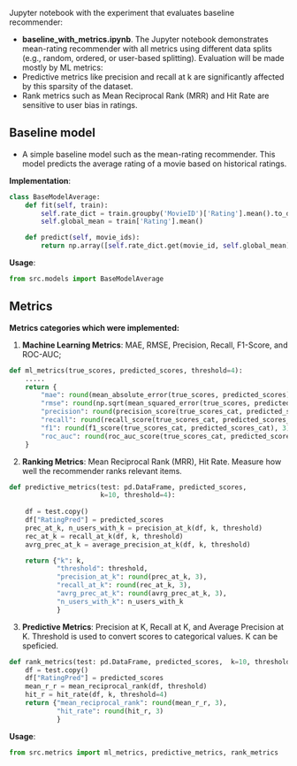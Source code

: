 Jupyter notebook with the experiment that evaluates baseline recommender:
- **baseline_with_metrics.ipynb**.
The Jupyter notebook demonstrates mean-rating recommender with all metrics using different data splits (e.g., random, ordered, or user-based splitting).
Evaluation will be made mostly by ML metrics:
- Predictive metrics like precision and recall at k are significantly affected by this sparsity of the dataset.
- Rank metrics such as Mean Reciprocal Rank (MRR) and Hit Rate are sensitive to user bias in ratings.

## Baseline model
- A simple baseline model such as the mean-rating recommender. This model predicts the average rating of a movie based on historical ratings.

**Implementation**:
```python
class BaseModelAverage:
    def fit(self, train):
        self.rate_dict = train.groupby('MovieID')['Rating'].mean().to_dict()
        self.global_mean = train['Rating'].mean()

    def predict(self, movie_ids):
        return np.array([self.rate_dict.get(movie_id, self.global_mean) for movie_id in movie_ids])
```
**Usage**:
```python
from src.models import BaseModelAverage
```

## Metrics
**Metrics categories which were implemented:**
1. **Machine Learning Metrics**: MAE, RMSE, Precision, Recall, F1-Score, and ROC-AUC;
```python
def ml_metrics(true_scores, predicted_scores, threshold=4):
    .....
    return {
        "mae": round(mean_absolute_error(true_scores, predicted_scores), 3),
        "rmse": round(np.sqrt(mean_squared_error(true_scores, predicted_scores)), 3),
        "precision": round(precision_score(true_scores_cat, predicted_scores_cat), 3),
        "recall": round(recall_score(true_scores_cat, predicted_scores_cat), 3),
        "f1": round(f1_score(true_scores_cat, predicted_scores_cat), 3),
        "roc_auc": round(roc_auc_score(true_scores_cat, predicted_scores_cat), 3)
    }
```
2. **Ranking Metrics**: Mean Reciprocal Rank (MRR), Hit Rate. Measure how well the recommender ranks relevant items.
```python
def predictive_metrics(test: pd.DataFrame, predicted_scores, 
                       k=10, threshold=4):
    
    df = test.copy()
    df["RatingPred"] = predicted_scores
    prec_at_k, n_users_with_k = precision_at_k(df, k, threshold)
    rec_at_k = recall_at_k(df, k, threshold)
    avrg_prec_at_k = average_precision_at_k(df, k, threshold)

    return {"k": k,
            "threshold": threshold,
            "precision_at_k": round(prec_at_k, 3),
            "recall_at_k": round(rec_at_k, 3),
            "avrg_prec_at_k": round(avrg_prec_at_k, 3),
            "n_users_with_k": n_users_with_k
            }
```
3. **Predictive Metrics**: Precision at K, Recall at K, and Average Precision at K.
Threshold is used to convert scores to categorical values. K can be speficied.
```python
def rank_metrics(test: pd.DataFrame, predicted_scores,  k=10, threshold=4):
    df = test.copy()
    df["RatingPred"] = predicted_scores
    mean_r_r = mean_reciprocal_rank(df, threshold)
    hit_r = hit_rate(df, k, threshold=4)
    return {"mean_reciprocal_rank": round(mean_r_r, 3),
            "hit_rate": round(hit_r, 3)
            }
```

**Usage**:
```python
from src.metrics import ml_metrics, predictive_metrics, rank_metrics
```